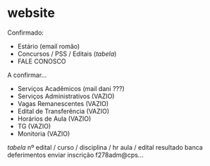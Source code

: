 # website

Confirmado:
- Estário (email romão)
- Concursos / PSS / Editais (*tabela*)
- FALE CONOSCO

A confirmar...
- Serviços Acadêmicos (mail dani ???)
- Serviços Administrativos (VAZIO)
- Vagas Remanescentes (VAZIO)
- Edital de Transferência (VAZIO)
- Horários de Aula (VAZIO)
- TG (VAZIO)
- Monitoria (VAZIO)


*tabela*
nº edital / curso / disciplina / hr aula / edital resultado banca deferimentos
enviar inscrição f278adm@cps...  
